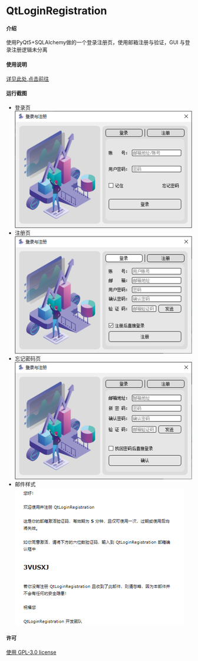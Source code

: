 # QtLoginRegistration

#### 介绍
使用PyQt5+SQLAlchemy做的一个登录注册页，使用邮箱注册与验证，GUI 与登录注册逻辑未分离

#### 使用说明
[详见此处,点击前往](https://www.cnblogs.com/yqbaowo/p/17998599)

#### 运行截图
- 登录页  
  ![login.png](readme/login.png)
- 注册页  
  ![register.png](readme/register.png)
- 忘记密码页  
  ![forget_password.png](readme/forget_password.png)
- 邮件样式  
  ![email.png](readme/email.png)
#### 许可 
 [使用 GPL-3.0 license](https://www.gnu.org/licenses/gpl-3.0.html)